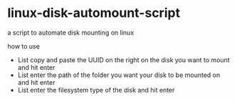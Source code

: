 # linux-disk-automount-script
a script to automate disk mounting on linux

how to use

* List  copy and paste the UUID on the right on the disk you want to mount and hit enter
* List  enter the path of the folder you want your disk to be mounted on and hit enter
* List  enter the filesystem type of the disk and hit enter